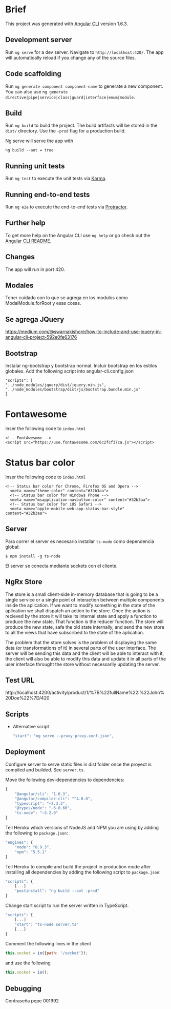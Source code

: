 # Brief

This project was generated with [Angular CLI](https://github.com/angular/angular-cli) version 1.6.3.

## Development server

Run `ng serve` for a dev server. Navigate to `http://localhost:420/`. The app will automatically reload if you change any of the source files.

## Code scaffolding

Run `ng generate component component-name` to generate a new component. You can also use `ng generate directive|pipe|service|class|guard|interface|enum|module`.

## Build

Run `ng build` to build the project. The build artifacts will be stored in the `dist/` directory. Use the `-prod` flag for a production build.

Ng serve will serve the app with
```
ng build --aot = true
```

## Running unit tests

Run `ng test` to execute the unit tests via [Karma](https://karma-runner.github.io).

## Running end-to-end tests

Run `ng e2e` to execute the end-to-end tests via [Protractor](http://www.protractortest.org/).

## Further help

To get more help on the Angular CLI use `ng help` or go check out the [Angular CLI README](https://github.com/angular/angular-cli/blob/master/README.md).

## Changes

The app will run in port 420.

## Modales

Tener cuidado con lo que se agrega en los modulos como ModalModule.forRoot y esas cosas.

## Se agrega JQuery

https://medium.com/@swarnakishore/how-to-include-and-use-jquery-in-angular-cli-project-592e0fe63176

## Bootstrap

Instalar ng-bootstrap y bootstrap normal. Incluir bootstrap en los estilos globales.
Add the following script into angular-cli.config.json 
``` 
"scripts": [
"../node_modules/jquery/dist/jquery.min.js",
"../node_modules/bootstrap/dist/js/bootstrap.bundle.min.js"
]
```

# Fontawesome

Inser the following code to ``index.html``
```
<!-- FontAwesome -->
<script src="https://use.fontawesome.com/6c2fcf37ca.js"></script>
```

# Status bar color

Inser the following code to ``index.html``
```
<!-- Status bar color for Chrome, Firefox OS and Opera -->
  <meta name="theme-color" content="#32b3aa">
  <!-- Status bar color for Windows Phone -->
  <meta name="msapplication-navbutton-color" content="#32b3aa">
  <!-- Status bar color for iOS Safari -->
  <meta name="apple-mobile-web-app-status-bar-style" content="#32b3aa">
```

## Server

Para correr el server es necesario installar `ts-node` como dependencia global:
```
$ npm install -g ts-node
```

El server se conecta mediante sockets con el cliente.


## NgRx Store

The store is a small client-side in-memory database that is going to be a single service or a single point of interaction between multiple components inside the aplication. If we want to modify something in the state of the aplication we shall dispatch an action to the store. Once the action is recieved by the store it will take its internal state and apply a function to produce the new state. That function is the reducer function. The store will produce the new state, safe the old state internally, and send the new store to all the views that have subscribed to the state of the aplication.

The problem that the store solves is the problem of displaying the same data (or transformations of it) in several parts of the user interface. The server will be sending this data and the client will be able to interact with it, the client will also be able to modify this data and update it in all parts of the user interface throught the store without necessarlly updating the server.


## Test URL

http://localhost:4200/activity/product/1/%7B%22fullName%22:%22John%20Doe%22%7D/420

## Scripts

- Alternative script
    ``` javascript
    "start": "ng serve --proxy proxy.conf.json",
    ```

## Deployment

Configure server to serve static files in dist folder once the proyect is compiled and builded. See `server.ts`.

Move the following dev-dependencies to dependencies:
``` javascript
{
    "@angular/cli": "1.6.3",
    "@angular/compiler-cli": "^4.0.0",
    "typescript": "~2.3.3",
    "@types/node": "~6.0.60",
    "ts-node": "~3.2.0"
}
```
Tell Heroku which versions of NodeJS and NPM you are using by adding the following to `package.json`:
``` javascript
"engines": {
    "node": "8.9.3",
    "npm": "5.5.1"
}
```
Tell Heroku to compile and build the project in production mode after installing all dependencies by adding the following script to `package.json`:
``` javascript
"scripts": {
    [...]
    "postinstall": "ng build --aot -prod"
}
```
Change start script to run the server written in TypeScript.
``` javascript
"scripts": {
    [...]
    "start": "ts-node server.ts"
    [...]
}
```
Comment the following lines in the client
``` javascript
this.socket = io({path: '/socket'});
```
and use the following
``` javascript
this.socket = io();
```

## Debugging

Contraseña pepe 001992


